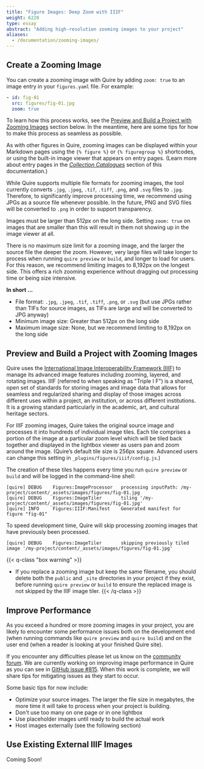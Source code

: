 ```yaml
---
title: "Figure Images: Deep Zoom with IIIF"
weight: 6220
type: essay
abstract: "Adding high-resolution zooming images to your project"
aliases:
  - /documentation/zooming-images/
---
```


## Create a Zooming Image

You can create a zooming image with Quire by adding `zoom: true` to an image entry in your `figures.yaml` file. For example: 

```yaml
- id: fig-01
  src: figures/fig-01.jpg
  zoom: true
```

To learn how this process works, see the [Preview and Build a Project with Zooming Images](/preview-and-build-a-project-with-zooming-images) section below. In the meantime, here are some tips for how to make this process as seamless as possible. 

As with other figures in Quire, zooming images can be displayed within your Markdown pages using the `{% figure %}` or `{% figuregroup %}` shortcodes, or using the built-in image viewer that appears on entry pages. (Learn more about entry pages in the [*Collection Catalogues*](/docs-v1/collection-catalogues) section of this documentation.)

While Quire supports multiple file formats for zooming images, the tool currently converts `.jpg`, `.jpeg`, `.tif`, `.tiff`, `.png`, and `.svg` files to `.jpg`. Therefore, to significantly improve processing time, we recommend using JPGs as a source file whenever possible. In the future, PNG and SVG files will be converted to `.png` in order to support transparency. 

Images must be larger than 512px on the long side. Setting `zoom: true` on images that are smaller than this will result in them not showing up in the image viewer at all.

There is no maximum size limit for a zooming image, and the larger the source file the deeper the zoom. However, very large files will take longer to process when running `quire preview` or `build`, and longer to load for users. For this reason, we recommend limiting images to 8,192px on the longest side. This offers a rich zooming experience without dragging out processing time or being size intensive.

**In short ...**

- File format: `.jpg`, `.jpeg`, `.tif`, `.tiff`, `.png`, or `.svg` (but use JPGs rather than TIFs for source images, as TIFs are large and will be converted to JPG anyway)
- Minimum image size: Greater than 512px on the long side
- Maximum image size: None, but we recommend limiting to 8,192px on the long side

## Preview and Build a Project with Zooming Images

Quire uses the [International Image Interoperability Framework (IIIF)](https://iiif.io/) to manage its advanced image features including zooming, layered, and rotating images. IIIF (referred to when speaking as "Triple I F") is a shared, open set of standards for storing images and image data that allows for seamless and regularized sharing and display of those images across different uses within a project, an institution, or across different institutions. It is a growing standard particularly in the academic, art, and cultural heritage sectors.

For IIIF zooming images, Quire takes the original source image and processes it into hundreds of individual image tiles. Each tile comprises a portion of the image at a particular zoom level which will be tiled back together and displayed in the lightbox viewer as users pan and zoom around the image. (Quire’s default tile size is 256px square. Advanced users can change this setting in `_plugins/figures/iiif/config.js`.)

The creation of these tiles happens every time you run `quire preview` or `build` and will be logged in the command-line shell:

```
[quire] DEBUG	 Figures:ImageProcessor   processing inputPath: /my-project/content/_assets/images/figures/fig-01.jpg
[quire] DEBUG	 Figures:ImageTiler       tiling '/my-project/content/_assets/images/figures/fig-01.jpg'
[quire] INFO	 Figures:IIIF:Manifest    Generated manifest for figure "fig-01"
```

To speed development time, Quire will skip processing zooming images that have previously been processed. 

```
[quire] DEBUG	 Figures:ImageTiler       skipping previously tiled image '/my-project/content/_assets/images/figures/fig-01.jpg'
```

{{< q-class "box warning" >}}
- If you replace a zooming image but keep the same filename, you should delete both the `public` and `_site` directories in your project if they exist, before running `quire preview` or `build` to ensure the replaced image is not skipped by the IIIF image tiler.
{{< /q-class >}}


## Improve Performance

As you exceed a hundred or more zooming images in your project, you are likely to encounter some performance issues both on the development end (when running commands like `quire preview` and `quire build`) and on the user end (when a reader is looking at your finished Quire site). 

If you encounter any difficulties please let us know on the [community forum](https://github.com/thegetty/quire/discussions?discussions_q=is%3Aopen). We are currently working on improving image performance in Quire as you can see in [GitHub issue #815](https://github.com/thegetty/quire/issues/815). When this work is complete, we will share tips for mitigating issues as they start to occur.

Some basic tips for now include: 

- Optimize your source images. The larger the file size in megabytes, the more time it will take to process when your project is building. 
- Don't use too many on one page or in one lightbox
- Use placeholder images until ready to build the actual work 
- Host images externally (see the following section)


## Use Existing External IIIF Images

Coming Soon!